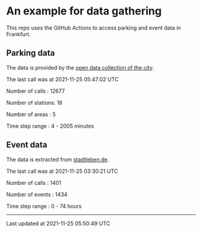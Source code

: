 # An example for data gathering

This repo uses the GitHub Actions to access parking and event data in Frankfurt.

## Parking data
The data is provided by the [open data collection of the city](https://www.offenedaten.frankfurt.de/).

The last call was at 2021-11-25 05:47:02 UTC

Number of calls   : 12677

Number of stations:    18

Number of areas   :     5

Time step range   :     4 -  2005 minutes


## Event data
The data is extracted from [stadtleben.de](https://stadtleben.de/frankfurt/).

The last call was at 2021-11-25 03:30:21 UTC

Number of calls   : 1401

Number of events  : 1434

Time step range   :    0 -   74 hours


----

Last updated at 2021-11-25 05:50:49 UTC
